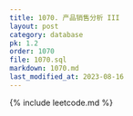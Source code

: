 ```yaml
---
title: 1070. 产品销售分析 III
layout: post
category: database
pk: 1.2
order: 1070
file: 1070.sql
markdown: 1070.md
last_modified_at: 2023-08-16
---
```


{% include leetcode.md %}
